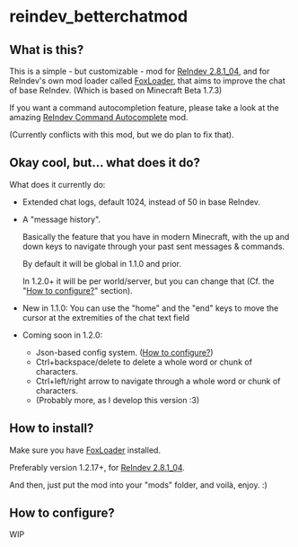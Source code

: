 # reindev_betterchatmod

## What is this?
This is a simple - but customizable - mod for [ReIndev 2.8.1_04](https://reindev.miraheze.org/wiki/Reindev_Wiki),
and for ReIndev's own mod loader called [FoxLoader](https://github.com/Fox2Code/FoxLoader),
that aims to improve the chat of base ReIndev.
(Which is based on Minecraft Beta 1.7.3)

If you want a command autocompletion feature, please take a look at the amazing [ReIndev Command Autocomplete](https://github.com/jelliedbanana/ReIndev-CommandAutocomplete) mod.

(Currently conflicts with this mod, but we do plan to fix that).

## Okay cool, but... what does it do?
What does it currently do:
- Extended chat logs, default 1024, instead of 50 in base ReIndev.
- A "message history".

  Basically the feature that you have in modern Minecraft,
  with the up and down keys to navigate through your past sent messages & commands.

  By default it will be global in 1.1.0 and prior.
  
  In 1.2.0+ it will be per world/server, but you can change that
  (Cf. the "[How to configure?](#how-to-configure)" section).

- New in 1.1.0: You can use the "home" and the "end" keys to move the cursor at the extremities of the chat text field

- Coming soon in 1.2.0:

  - Json-based config system. ([How to configure?](#how-to-configure))
  - Ctrl+backspace/delete to delete a whole word or chunk of characters.
  - Ctrl+left/right arrow to navigate through a whole word or chunk of characters.
  - (Probably more, as I develop this version :3)

## How to install?
Make sure you have [FoxLoader](https://github.com/Fox2Code/FoxLoader) installed.

Preferably version 1.2.17+, for [ReIndev 2.8.1_04](https://reindev.miraheze.org/wiki/Reindev_Wiki).

And then, just put the mod into your "mods" folder, and voilà, enjoy. :)

## How to configure?
WIP
